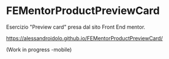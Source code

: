 # FEMentorProductPreviewCard

Esercizio "Preview card" presa dal sito Front End mentor.

https://alessandroidolo.github.io/FEMentorProductPreviewCard/

(Work in progress -mobile)
